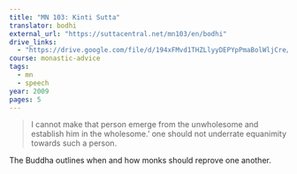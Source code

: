 ```yaml
---
title: "MN 103: Kinti Sutta"
translator: bodhi
external_url: "https://suttacentral.net/mn103/en/bodhi"
drive_links:
  - "https://drive.google.com/file/d/194xFMvd1THZLlyyDEPYpPmaBolWljCre/view?usp=drivesdk"
course: monastic-advice
tags:
  - mn
  - speech
year: 2009
pages: 5
---
```


> I cannot make that person emerge from the unwholesome and establish him in the wholesome.’ one should not underrate equanimity towards such a person.

The Buddha outlines when and how monks should reprove one another.
